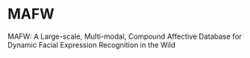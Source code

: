 # MAFW
MAFW: A Large-scale, Multi-modal, Compound Affective Database for Dynamic Facial Expression  Recognition in the Wild
